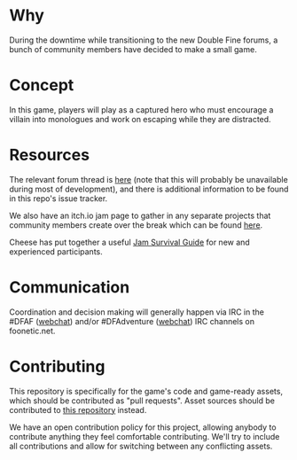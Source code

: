 # Why

During the downtime while transitioning to the new Double Fine forums, a bunch of community members have decided to make a small game.

# Concept
In this game, players will play as a captured hero who must encourage a villain into monologues and work on escaping while they are distracted.

# Resources
The relevant forum thread is [here](http://www.doublefine.com/forums/viewthread/18058/) (note that this will probably be unavailable during most of development), and there is additional information to be found in this repo's issue tracker.

We also have an itch.io jam page to gather in any separate projects that community members create over the break which can be found [here](https://itch.io/jam/df-forum-downtime-funtime-adventure).

Cheese has put together a useful [Jam Survival Guide](http://cheesetalks.net/surviving-adventure-jam/) for new and experienced participants.

# Communication
Coordination and decision making will generally happen via IRC in the #DFAF ([webchat](http://mibbit.com/?channel=#DFAF&server=irc.foonetic.net)) and/or #DFAdventure ([webchat](http://mibbit.com/?channel=#DFAdventure&server=irc.foonetic.net)) IRC channels on foonetic.net.

# Contributing
This repository is specifically for the game's code and game-ready assets, which should be contributed as "pull requests". Asset sources should be contributed to [this repository](https://github.com/Double-Fine-Game-Club/forum-downtime-funtime-adventure-assets) instead.

We have an open contribution policy for this project, allowing anybody to contribute anything they feel comfortable contributing. We'll try to include all contributions and allow for switching between any conflicting assets.
